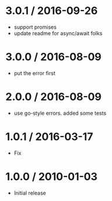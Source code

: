 
3.0.1 / 2016-09-26
==================

  * support promises
  * update readme for async/await folks

3.0.0 / 2016-08-09
==================

  * put the error first

2.0.0 / 2016-08-09
==================

  * use go-style errors. added some tests

1.0.1 / 2016-03-17
==================

* Fix

1.0.0 / 2010-01-03
==================

  * Initial release
